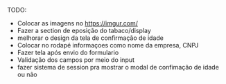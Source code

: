 TODO: 
- Colocar as imagens no https://imgur.com/
- Fazer a section de eposição do tabaco/display
- melhorar o design da tela de confirmação de idade
- Colocar no rodapé informaçoes como nome da empresa, CNPJ
- Fazer tela após envio do formulario
- Validação dos campos por meio do input
- fazer sistema de session pra mostrar o modal de confimação de idade ou não